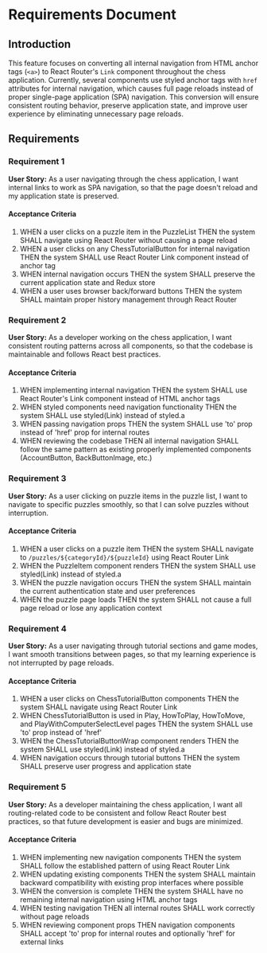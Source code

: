 # Requirements Document

## Introduction

This feature focuses on converting all internal navigation from HTML anchor tags (`<a>`) to React Router's `Link` component throughout the chess application. Currently, several components use styled anchor tags with `href` attributes for internal navigation, which causes full page reloads instead of proper single-page application (SPA) navigation. This conversion will ensure consistent routing behavior, preserve application state, and improve user experience by eliminating unnecessary page reloads.

## Requirements

### Requirement 1

**User Story:** As a user navigating through the chess application, I want internal links to work as SPA navigation, so that the page doesn't reload and my application state is preserved.

#### Acceptance Criteria

1. WHEN a user clicks on a puzzle item in the PuzzleList THEN the system SHALL navigate using React Router without causing a page reload
2. WHEN a user clicks on any ChessTutorialButton for internal navigation THEN the system SHALL use React Router Link component instead of anchor tag
3. WHEN internal navigation occurs THEN the system SHALL preserve the current application state and Redux store
4. WHEN a user uses browser back/forward buttons THEN the system SHALL maintain proper history management through React Router

### Requirement 2

**User Story:** As a developer working on the chess application, I want consistent routing patterns across all components, so that the codebase is maintainable and follows React best practices.

#### Acceptance Criteria

1. WHEN implementing internal navigation THEN the system SHALL use React Router's Link component instead of HTML anchor tags
2. WHEN styled components need navigation functionality THEN the system SHALL use styled(Link) instead of styled.a
3. WHEN passing navigation props THEN the system SHALL use 'to' prop instead of 'href' prop for internal routes
4. WHEN reviewing the codebase THEN all internal navigation SHALL follow the same pattern as existing properly implemented components (AccountButton, BackButtonImage, etc.)

### Requirement 3

**User Story:** As a user clicking on puzzle items in the puzzle list, I want to navigate to specific puzzles smoothly, so that I can solve puzzles without interruption.

#### Acceptance Criteria

1. WHEN a user clicks on a puzzle item THEN the system SHALL navigate to `/puzzles/${categoryId}/${puzzleId}` using React Router Link
2. WHEN the PuzzleItem component renders THEN the system SHALL use styled(Link) instead of styled.a
3. WHEN the puzzle navigation occurs THEN the system SHALL maintain the current authentication state and user preferences
4. WHEN the puzzle page loads THEN the system SHALL not cause a full page reload or lose any application context

### Requirement 4

**User Story:** As a user navigating through tutorial sections and game modes, I want smooth transitions between pages, so that my learning experience is not interrupted by page reloads.

#### Acceptance Criteria

1. WHEN a user clicks on ChessTutorialButton components THEN the system SHALL navigate using React Router Link
2. WHEN ChessTutorialButton is used in Play, HowToPlay, HowToMove, and PlayWithComputerSelectLevel pages THEN the system SHALL use 'to' prop instead of 'href'
3. WHEN the ChessTutorialButtonWrap component renders THEN the system SHALL use styled(Link) instead of styled.a
4. WHEN navigation occurs through tutorial buttons THEN the system SHALL preserve user progress and application state

### Requirement 5

**User Story:** As a developer maintaining the chess application, I want all routing-related code to be consistent and follow React Router best practices, so that future development is easier and bugs are minimized.

#### Acceptance Criteria

1. WHEN implementing new navigation components THEN the system SHALL follow the established pattern of using React Router Link
2. WHEN updating existing components THEN the system SHALL maintain backward compatibility with existing prop interfaces where possible
3. WHEN the conversion is complete THEN the system SHALL have no remaining internal navigation using HTML anchor tags
4. WHEN testing navigation THEN all internal routes SHALL work correctly without page reloads
5. WHEN reviewing component props THEN navigation components SHALL accept 'to' prop for internal routes and optionally 'href' for external links
